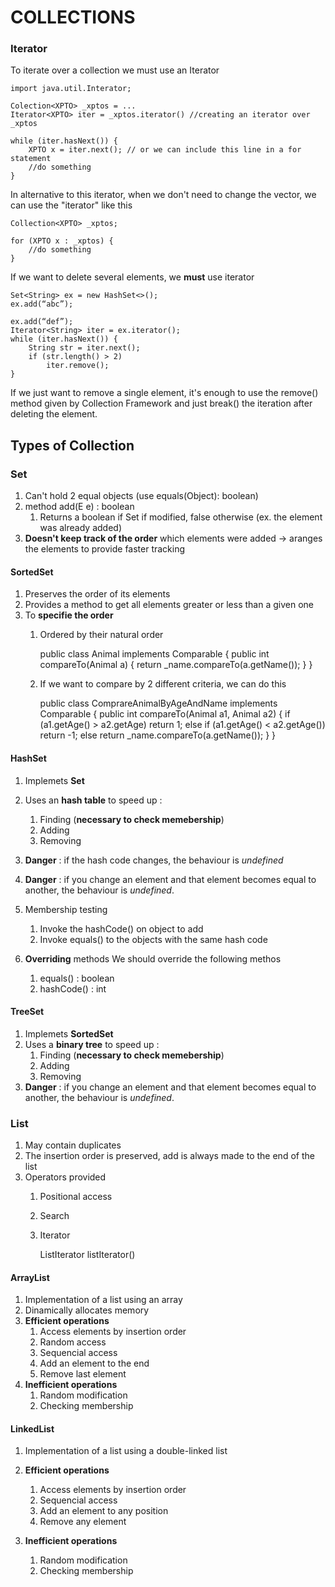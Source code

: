 # COLLECTIONS

### Iterator

To iterate over a collection we must use an Iterator

	import java.util.Interator;

	Colection<XPTO> _xptos = ...
	Iterator<XPTO> iter = _xptos.iterator() //creating an iterator over _xptos 

	while (iter.hasNext()) {
		XPTO x = iter.next(); // or we can include this line in a for statement
		//do something
	}

In alternative to this iterator, when we don't need to change the vector, we can use the "iterator" like this

	Collection<XPTO> _xptos;

	for (XPTO x : _xptos) {
		//do something
	}

If we want to delete several elements, we **must** use iterator


	Set<String> ex = new HashSet<>();
	ex.add(“abc”);

	ex.add(“def”);
	Iterator<String> iter = ex.iterator();
	while (iter.hasNext()) {
		String str = iter.next();
		if (str.length() > 2)
			iter.remove();
	}


If we just want to remove a single element, it's enough to use the remove() method given by Collection Framework and just break() the iteration after deleting the element.


## Types of Collection

### Set<E>

1. Can't hold 2 equal objects (use equals(Object): boolean)
2. method add(E e) : boolean 
	1. Returns a boolean if Set if modified, false otherwise (ex. the element was already added)
3. **Doesn't keep track of the order** which elements were added -> aranges the elements to provide faster tracking

#### SortedSet<E>

1. Preserves the order of its elements
2. Provides a method to get all elements greater or less than a given one
3. To **specifie the order**
	1. Ordered by their natural order

		public class Animal implements Comparable<Animal> {
			public int compareTo(Animal a) {
				return _name.compareTo(a.getName());
			}
		}

	2. If we want to compare by 2 different criteria, we can do this

		public class ComprareAnimalByAgeAndName implements Comparable<Animal> {
			public int compareTo(Animal a1, Animal a2) {
				if (a1.getAge() > a2.getAge) return 1;
				else if (a1.getAge() < a2.getAge()) return -1;
				else return _name.compareTo(a.getName());
			}
		}


#### HashSet<E>

1. Implemets **Set<E>**
2. Uses an **hash table** to speed up : 
	1. Finding (**necessary to check memebership**)
	2. Adding
	3. Removing
3. **Danger** : if the hash code changes, the behaviour is _undefined_
4. **Danger** : if you change an element and that element becomes equal to another, the behaviour is _undefined_. 

5. Membership testing
	1. Invoke the hashCode() on object to add
	2. Invoke equals() to the objects with the same hash code

6. **Overriding** methods
We should override the following methos
	1. equals() : boolean
	2. hashCode() : int


#### TreeSet<E>

1. Implemets **SortedSet<E>**
2. Uses a **binary tree** to speed up : 
	1. Finding (**necessary to check memebership**)
	2. Adding
	3. Removing
3. **Danger** : if you change an element and that element becomes equal to another, the behaviour is _undefined_. 


### List<E>

1. May contain duplicates
2. The insertion order is preserved, add is always made to the end of the list
3. Operators provided
	1. Positional access
	2. Search
	3. Iterator

		ListIterator<E> listIterator()

#### ArrayList<E>

1. Implementation of a list using an array
2. Dinamically allocates memory
3. **Efficient operations**
	1. Access elements by insertion order
	2. Random access
	3. Sequencial access
	4. Add an element to the end
	5. Remove last element
4. **Inefficient operations**
	1. Random modification
	2. Checking membership

#### LinkedList<E>

1. Implementation of a list using a double-linked list

2. **Efficient operations**
	1. Access elements by insertion order
	3. Sequencial access
	4. Add an element to any position
	5. Remove any element
4. **Inefficient operations**
	1. Random modification
	2. Checking membership









